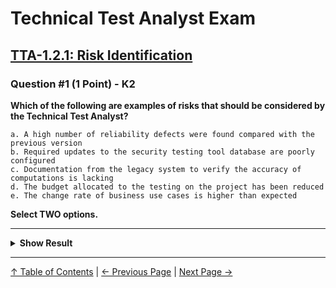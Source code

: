 # Technical Test Analyst Exam

## [TTA-1.2.1: Risk Identification](../1-technical-test-analysts-tasks-in-risk-based-testing/1.2-risk-based-testing-tasks.md#121-risk-identification)

### Question #1 (1 Point) - K2

**Which of the following are examples of risks that should be considered by the Technical Test Analyst?**

    a. A high number of reliability defects were found compared with the previous version
    b. Required updates to the security testing tool database are poorly configured
    c. Documentation from the legacy system to verify the accuracy of computations is lacking
    d. The budget allocated to the testing on the project has been reduced
    e. The change rate of business use cases is higher than expected

**Select TWO options.**

---

<details>
<summary><strong>Show Result</strong></summary>

#### Correct Answers: a, b

    a. Is correct. A large number of defects relating to technical quality characteristics is a generic risk factor
    b. Is correct. Tools and technology is a generic risk factor
    c. Is not correct. Accuracy of the computations is a concern for the TA, not the TTA
    d. Is not correct. Budgetary issues should be handled by the TM, not the TTA
    e. Is not correct. High change rates in business use cases affect the functionality testing

</details>

---

[↑ Table of Contents](../../README.md#table-of-contents) | [← Previous Page](../6-test-tools-and-automation/6.2-specific-test-tools.md) | [Next Page →](question-2.md)
